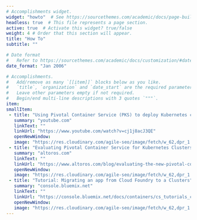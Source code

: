 ```yaml
---
# Accomplishments widget.
widget: "howto"  # See https://sourcethemes.com/academic/docs/page-builder/
headless: true  # This file represents a page section.
active: true  # Activate this widget? true/false
weight: 4 # Order that this section will appear.
title: "How To"
subtitle: ""

# Date format
#   Refer to https://sourcethemes.com/academic/docs/customization/#date-format
date_format: "Jan 2006"

# Accomplishments.
#   Add/remove as many `[[item]]` blocks below as you like.
#   `title`, `organization` and `date_start` are the required parameters.
#   Leave other parameters empty if not required.
#   Begin/end multi-line descriptions with 3 quotes `"""`.
item:
smallItem: 
 - title: "Using Pivotal Container Service (PKS) to deploy Kubernetes clusters across Availability Zones"
   summary: "youtube.com"
   linkText: ""
   linkUrl: "https://www.youtube.com/watch?v=cj1j8acJ3QE"
   openNewWindow: 
   image: "https://res.cloudinary.com/agile-seo/image/fetch/w_62,dpr_1.0,d_blank_am8gzx.png/https%3A%2F%2Flogo.clearbit.com%2Fyoutube.com%3Fsize%3D250"
 - title: "Evaluating Pivotal Container Service for Kubernetes Clusters"
   summary: "altoros.com"
   linkText: ""
   linkUrl: "https://www.altoros.com/blog/evaluating-the-new-pivotal-container-service-for-kubernetes-clusters/"
   openNewWindow: 
   image: "https://res.cloudinary.com/agile-seo/image/fetch/w_62,dpr_1.0,d_blank_am8gzx.png/https%3A%2F%2Flogo.clearbit.com%2Faltoros.com%3Fsize%3D250"
 - title: "Tutorial: Migrating an app from Cloud Foundry to a Clusters"
   summary: "console.bluemix.net"
   linkText: ""
   linkUrl: "https://console.bluemix.net/docs/containers/cs_tutorials_cf.html#cf_tutorial"
   openNewWindow: 
   image: "https://res.cloudinary.com/agile-seo/image/fetch/w_62,dpr_1.0,d_blank_am8gzx.png/https%3A%2F%2Flogo.clearbit.com%2Fconsole.bluemix.net%3Fsize%3D250"
---
```

